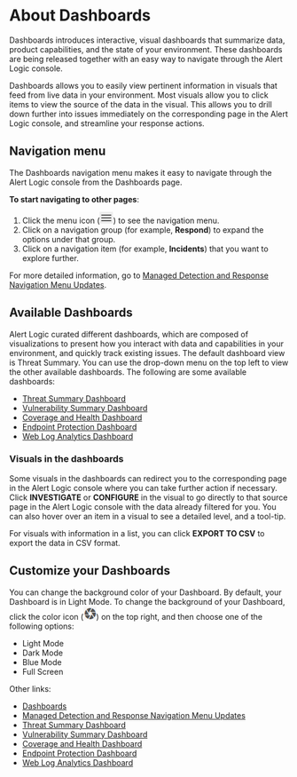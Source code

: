 # About Dashboards

Dashboards introduces interactive, visual dashboards that summarize data, product capabilities, and the state of your environment. These dashboards are being released together with an easy way to  navigate through the Alert Logic console.

Dashboards allows you to easily view pertinent information  in  visuals that feed from live data in your environment. Most visuals allow you to click items to view the source of the data  in the visual. This allows you to drill down further into issues immediately  on the corresponding page in the Alert Logic console, and streamline your response actions.

## Navigation menu

The Dashboards navigation menu makes it easy to navigate through the Alert Logic console from the Dashboards page.

**To start navigating to other pages**:

1. Click the menu icon (![](../Resources/Images/dashboard/menu-icon.png)) to see the navigation menu.
2. Click on a navigation group (for example, **Respond**) to expand the options under that group.
3. Click on a navigation item (for example, **Incidents**) that you want to explore further.

For more detailed information, go to [Managed Detection and Response Navigation Menu Updates](dashboard/navigation.md#Navigation).

## Available Dashboards

Alert Logic curated different dashboards, which are composed of visualizations to present how you interact with data and capabilities in your environment, and quickly track existing issues.   The default dashboard view is Threat Summary. You can use the drop-down menu on the top left to view the other available dashboards. The following are some available dashboards:

* [Threat Summary Dashboard](dashboard/threat-summary.md)
* [Vulnerability Summary Dashboard](dashboard/vulnerability-summary.md)
* [Coverage and Health Dashboard](dashboard/coverage-health.md)
* [Endpoint Protection Dashboard](dashboard/endpoint-protection.md)
* [Web Log Analytics Dashboard](dashboard/web-log-analytics.md)

### Visuals in the dashboards

Some visuals in the dashboards can redirect you to the corresponding page in the Alert Logic console where you can take further action if necessary. Click **INVESTIGATE** or **CONFIGURE** in the visual to go directly to that source page in the Alert Logic console with the data already filtered for you. You can also hover over an item in a visual to see a detailed level, and a tool-tip.

For visuals with information in a list, you can click **EXPORT TO CSV** to export the data in CSV  format.

## Customize your Dashboards

You can change the background color of your Dashboard. By default, your Dashboard is in Light Mode. To change the background of your Dashboard, click the color icon (![](../Resources/Images/dashboard/color-icon.png)) on the top right, and then choose one of the following options:

* Light Mode
* Dark Mode
* Blue Mode
* Full Screen

Other links:

* [Dashboards](dashboards.md)
* [Managed Detection and Response Navigation Menu Updates](dashboard/navigation.md#Navigation)
* [Threat Summary Dashboard](dashboard/threat-summary.md)
* [Vulnerability Summary Dashboard](dashboard/vulnerability-summary.md)
* [Coverage and Health Dashboard](dashboard/coverage-health.md)
* [Endpoint Protection Dashboard](dashboard/endpoint-protection.md)
* [Web Log Analytics Dashboard](dashboard/web-log-analytics.md)
